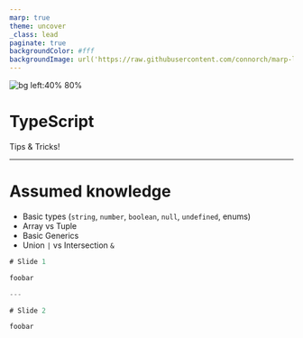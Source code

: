```yaml
---
marp: true
theme: uncover
_class: lead
paginate: true
backgroundColor: #fff
backgroundImage: url('https://raw.githubusercontent.com/connorch/marp-lunch-and-learn-typescript/main/src/assets/Gradient_3.png')
---
```


![bg left:40% 80%](https://raw.githubusercontent.com/connorch/marp-lunch-and-learn-typescript/main/src/assets/256x256_App_Icon_Pink.svg)

# **TypeScript**

Tips & Tricks!

---

# Assumed knowledge

- Basic types (`string`, `number`, `boolean`, `null`, `undefined`, enums)
- Array vs Tuple
- Basic Generics
- Union `|` vs Intersection `&`

```ts
# Slide 1

foobar

---

# Slide 2

foobar
```